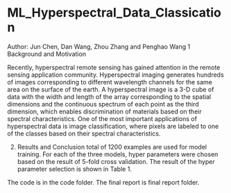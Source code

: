 # ML_Hyperspectral_Data_Classication

Author: Jun Chen, Dan Wang, Zhou Zhang and Penghao Wang
1 Background and Motivation

Recently, hyperspectral remote sensing has gained attention in the remote sensing application
community. Hyperspectral imaging generates hundreds of images corresponding to different wavelength
channels for the same area on the surface of the earth. A hyperspectral image is a 3-D cube
of data with the width and length of the array corresponding to the spatial dimensions and the
continuous spectrum of each point as the third dimension, which enables discrimination of materials
based on their spectral characteristics. One of the most important applications of hyperspectral
data is image classification, where pixels are labeled to one of the classes based on their spectral
characteristics.

2. Results and Conclusion
total of 1200 examples are used for model training. For each of the three models, hyper
parameters were chosen based on the result of 5-fold cross validation. The result of the hyper
parameter selection is shown in Table 1.


The code is in the code folder. The final report is final report folder.

